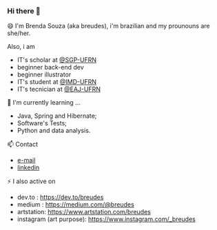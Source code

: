 ### Hi there 👋

😄 I'm Brenda Souza (aka breudes), i'm brazilian and my prounouns are she/her.

Also, i am
  - IT's scholar at [@SGP-UFRN](https://sgp.ufrn.br/)
  - beginner back-end dev 
  - beginner illustrator 
  - IT's student at [@IMD-UFRN](https://imd.ufrn.br/portal/)
  - IT's tecnician at [@EAJ-UFRN](https://eaj.ufrn.br/)
 
🌱 I'm currently learning ... 
  - Java, Spring and Hibernate;
  - Software's Tests;
  - Python and data analysis.

📫 Contact
  - [e-mail](breudes@outlook.com)
  - [linkedin](https://www.linkedin.com/in/brenda-souza-226278179/)
    
⚡ I also active on
  - dev.to : https://dev.to/breudes
  - medium : https://medium.com/@breudes
  - artstation: https://www.artstation.com/breudes
  - instagram (art purpose): https://www.instagram.com/_breudes
